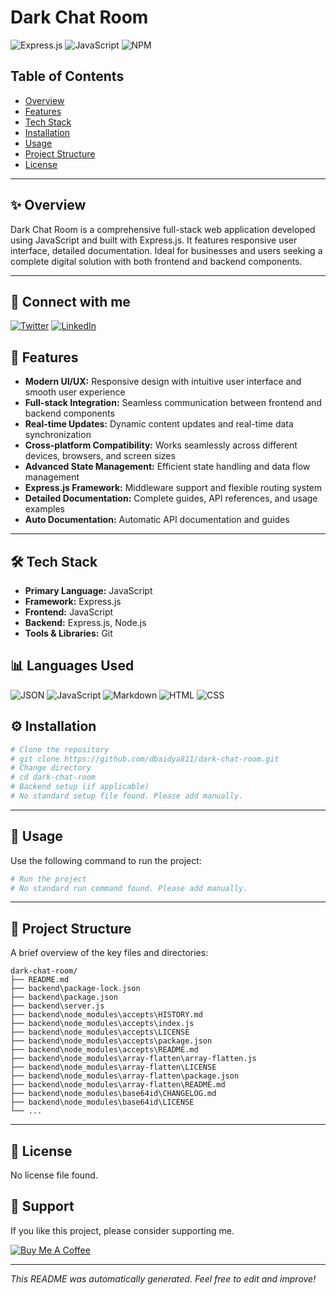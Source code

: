# Dark Chat Room

![Express.js](https://img.shields.io/badge/Express.js-000000?style=for-the-badge&logo=express&logoColor=white) ![JavaScript](https://img.shields.io/badge/JavaScript-323330?style=for-the-badge&logo=javascript&logoColor=F7DF1E) ![NPM](https://img.shields.io/badge/npm-CB3837?style=for-the-badge&logo=npm&logoColor=white)


## Table of Contents
- [Overview](#-overview)
- [Features](#-features)
- [Tech Stack](#-tech-stack)
- [Installation](#-installation)
- [Usage](#-usage)
- [Project Structure](#-project-structure)
- [License](#-license)


---

## ✨ Overview

Dark Chat Room is a comprehensive full-stack web application developed using JavaScript and built with Express.js. It features responsive user interface, detailed documentation. Ideal for businesses and users seeking a complete digital solution with both frontend and backend components.

---


## 🔗 Connect with me

[![Twitter](https://img.shields.io/badge/Twitter-%231DA1F2?style=for-the-badge&logo=Twitter&logoColor=white)](https://twitter.com/dbaidya811) [![LinkedIn](https://img.shields.io/badge/LinkedIn-%230077B5?style=for-the-badge&logo=linkedin&logoColor=white)](https://www.linkedin.com/in/dbaidya811)


## 🚀 Features

- **Modern UI/UX:** Responsive design with intuitive user interface and smooth user experience
- **Full-stack Integration:** Seamless communication between frontend and backend components
- **Real-time Updates:** Dynamic content updates and real-time data synchronization
- **Cross-platform Compatibility:** Works seamlessly across different devices, browsers, and screen sizes
- **Advanced State Management:** Efficient state handling and data flow management
- **Express.js Framework:** Middleware support and flexible routing system
- **Detailed Documentation:** Complete guides, API references, and usage examples
- **Auto Documentation:** Automatic API documentation and guides

---

## 🛠️ Tech Stack

- **Primary Language:** JavaScript
- **Framework:** Express.js
- **Frontend:** JavaScript
- **Backend:** Express.js, Node.js
- **Tools & Libraries:** Git

## 📊 Languages Used

![JSON](https://img.shields.io/badge/JSON-28.6%25-blue?style=for-the-badge) ![JavaScript](https://img.shields.io/badge/JavaScript-28.6%25-blue?style=for-the-badge) ![Markdown](https://img.shields.io/badge/Markdown-14.3%25-blue?style=for-the-badge) ![HTML](https://img.shields.io/badge/HTML-14.3%25-blue?style=for-the-badge) ![CSS](https://img.shields.io/badge/CSS-14.3%25-blue?style=for-the-badge) 


## ⚙️ Installation

```bash
# Clone the repository
# git clone https://github.com/dbaidya811/dark-chat-room.git
# Change directory
# cd dark-chat-room
# Backend setup (if applicable)
# No standard setup file found. Please add manually.
```

---

## 🏃 Usage

Use the following command to run the project:

```bash
# Run the project
# No standard run command found. Please add manually.
```

---

## 📂 Project Structure

A brief overview of the key files and directories:
```
dark-chat-room/
├── README.md
├── backend\package-lock.json
├── backend\package.json
├── backend\server.js
├── backend\node_modules\accepts\HISTORY.md
├── backend\node_modules\accepts\index.js
├── backend\node_modules\accepts\LICENSE
├── backend\node_modules\accepts\package.json
├── backend\node_modules\accepts\README.md
├── backend\node_modules\array-flatten\array-flatten.js
├── backend\node_modules\array-flatten\LICENSE
├── backend\node_modules\array-flatten\package.json
├── backend\node_modules\array-flatten\README.md
├── backend\node_modules\base64id\CHANGELOG.md
├── backend\node_modules\base64id\LICENSE
└── ...
```

---

## 📄 License

No license file found.


## 🙏 Support

If you like this project, please consider supporting me.

[![Buy Me A Coffee](https://img.shields.io/badge/Buy_Me_A_Coffee-%23FFDD00?style=for-the-badge&logo=buy-me-a-coffee&logoColor=black)](https://www.buymeacoffee.com/dbaidya811e)

---

*This README was automatically generated. Feel free to edit and improve!*
